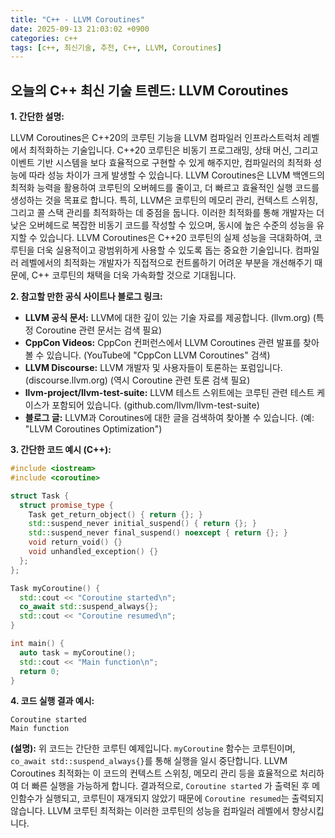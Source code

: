 ```yaml
---
title: "C++ - LLVM Coroutines"
date: 2025-09-13 21:03:02 +0900
categories: c++
tags: [c++, 최신기술, 추천, C++, LLVM, Coroutines]
---
```


## 오늘의 C++ 최신 기술 트렌드: **LLVM Coroutines**

**1. 간단한 설명:**

LLVM Coroutines은 C++20의 코루틴 기능을 LLVM 컴파일러 인프라스트럭처 레벨에서 최적화하는 기술입니다. C++20 코루틴은 비동기 프로그래밍, 상태 머신, 그리고 이벤트 기반 시스템을 보다 효율적으로 구현할 수 있게 해주지만, 컴파일러의 최적화 성능에 따라 성능 차이가 크게 발생할 수 있습니다. LLVM Coroutines은 LLVM 백엔드의 최적화 능력을 활용하여 코루틴의 오버헤드를 줄이고, 더 빠르고 효율적인 실행 코드를 생성하는 것을 목표로 합니다. 특히, LLVM은 코루틴의 메모리 관리, 컨텍스트 스위칭, 그리고 콜 스택 관리를 최적화하는 데 중점을 둡니다.  이러한 최적화를 통해 개발자는 더 낮은 오버헤드로 복잡한 비동기 코드를 작성할 수 있으며, 동시에 높은 수준의 성능을 유지할 수 있습니다.  LLVM Coroutines은 C++20 코루틴의 실제 성능을 극대화하여, 코루틴을 더욱 실용적이고 광범위하게 사용할 수 있도록 돕는 중요한 기술입니다. 컴파일러 레벨에서의 최적화는 개발자가 직접적으로 컨트롤하기 어려운 부분을 개선해주기 때문에, C++ 코루틴의 채택을 더욱 가속화할 것으로 기대됩니다.

**2. 참고할 만한 공식 사이트나 블로그 링크:**

*   **LLVM 공식 문서:** LLVM에 대한 깊이 있는 기술 자료를 제공합니다. (llvm.org) (특정 Coroutine 관련 문서는 검색 필요)
*   **CppCon Videos:** CppCon 컨퍼런스에서 LLVM Coroutines 관련 발표를 찾아볼 수 있습니다. (YouTube에 "CppCon LLVM Coroutines" 검색)
*   **LLVM Discourse:** LLVM 개발자 및 사용자들이 토론하는 포럼입니다. (discourse.llvm.org) (역시 Coroutine 관련 토론 검색 필요)
*   **llvm-project/llvm-test-suite:** LLVM 테스트 스위트에는 코루틴 관련 테스트 케이스가 포함되어 있습니다. (github.com/llvm/llvm-test-suite)
*   **블로그 글:** LLVM과 Coroutines에 대한 글을 검색하여 찾아볼 수 있습니다. (예: "LLVM Coroutines Optimization")

**3. 간단한 코드 예시 (C++):**

```cpp
#include <iostream>
#include <coroutine>

struct Task {
  struct promise_type {
    Task get_return_object() { return {}; }
    std::suspend_never initial_suspend() { return {}; }
    std::suspend_never final_suspend() noexcept { return {}; }
    void return_void() {}
    void unhandled_exception() {}
  };
};

Task myCoroutine() {
  std::cout << "Coroutine started\n";
  co_await std::suspend_always{};
  std::cout << "Coroutine resumed\n";
}

int main() {
  auto task = myCoroutine();
  std::cout << "Main function\n";
  return 0;
}
```

**4. 코드 실행 결과 예시:**

```
Coroutine started
Main function
```

**(설명):**  위 코드는 간단한 코루틴 예제입니다. `myCoroutine` 함수는 코루틴이며, `co_await std::suspend_always{}`를 통해 실행을 일시 중단합니다.  LLVM Coroutines 최적화는 이 코드의 컨텍스트 스위칭, 메모리 관리 등을 효율적으로 처리하여 더 빠른 실행을 가능하게 합니다. 결과적으로, `Coroutine started` 가 출력된 후 메인함수가 실행되고, 코루틴이 재개되지 않았기 때문에 `Coroutine resumed`는 출력되지 않습니다. LLVM 코루틴 최적화는 이러한 코루틴의 성능을 컴파일러 레벨에서 향상시킵니다.

